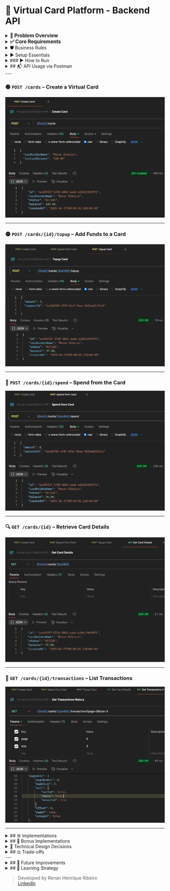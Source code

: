 # 🎫 Virtual Card Platform - Backend API

<details>
  <summary><strong><span style="font-size: 1.1em;">
    💼 Problem Overview
  </span></strong></summary>

  <br>

  You are tasked with building the backend API for a **Virtual Card Platform**. Users should be able to:
  
  - Create virtual cards
  - Add funds (top-up)
  - Spend funds from the cards
  
  The system must guarantee **data consistency**, **prevent overspending**, and remain **robust under concurrent usage**.
  
  ---

</details>

<details>
  <summary><strong><span style="font-size: 1.1em;">
    ✅ Core Requirements
  </span></strong></summary>

  ##### 🏛️ Entity

  - 💳 Card 

    The Card entity represents a virtual card created by a user within the platform. It holds key information required for performing financial transactions, such as the available balance and operational status.
    
    - `id: UUID`
    - `cardholderName: String`
    - `balance: BigDecimal`
    - `createdAt: Timestamp`
  
  - 💸 Transaction

    The Transaction entity represents a financial operation executed on a virtual card. It stores information about the transaction type, amount, and the moment it occurred. Every transaction is linked to a specific card.
    
    - `id: UUID`
    - `cardId: UUID` (foreign key)
    - `type: ENUM { SPEND, TOPUP }`
    - `amount: BigDecimal`
    - `createdAt: Timestamp`

  ##### 🔌 API Endpoints
  
  - `POST /cards`
  
    - Creates a new virtual card.
    
    ```json
    {
      "cardholderName": "Alice",
      "initialBalance": 100.00
    }
    ```
  
  - `POST /cards/{id}/spend`
   
    - Returns `400 Bad Request` if balance is insufficient.
    - Must prevent double-spending via race condition handling.
    
    ```json
    {
      "amount": 30.00
    }
    ```
  
  - `POST /cards/{id}/topup`
  
    - Adds funds to an existing card.
    
    ```json
    {
      "amount": 50.00
    }
    ```
  
  - `GET /cards/{id}`
  
    - Retrieves card details including current balance.
    
    #### `GET /cards/{id}/transactions`
    
    - Returns the full transaction history for a card.
    
  ---

</details>

<details>
  <summary>
    🛡 Business Rules
  </summary>

  - A card's balance **can never go below zero**
  - Transactions must ensure **atomicity and consistency** (e.g., no double spend)
  - Spending from **non-existent or deleted cards** is forbidden
  - Transactions are blocked if the card is `BLOCKED`
  - Cards must exist; otherwise, return `404 Not Found`
  - A card can have a **maximum of 5 SPEND transactions per minute**
  - Duplicate transactions are avoided by checking amount and timestamp within a configurable time window
  
  ---

</details>

<details>
  <summary>
    ▶️ Setup Essentials
  </summary>

    - **Java 17+** – Required language version
    - **Maven 3.8+** – Dependency management and build tool
    - **Default port: 8080**

---

</details>


<details>
  <summary>### ▶️ How to Run</summary>

```bash
mvn spring-boot:run
```

> 📌 That's it! No additional configuration is needed. All dependencies are resolved via Maven.
> 🚀 The application runs with:
> - In-memory H2 database initialized via Flyway
> - In-memory cache for improved performance and reduced database load

---

</details>

<details>
  <summary>## 📬 API Usage via Postman</summary>

This project includes a complete [Postman collection](https://github.com/rhribeiro25/virtual-card-platform/blob/main/src/main/resources/static/docs/virtual-card-platform.postman_collection.json) to help test and explore the API.

To use it:

1. Import the collection into Postman  
2. Run the application using:

   ```bash
   mvn spring-boot:run
   ```

3. Execute the requests in the recommended order:
</details>
---

### 🟢 `POST /cards` – Create a Virtual Card

![Create Card Screenshot](src/main/resources/static/docs/images/create-card.png)

---

### 🟡 `POST /cards/{id}/topup` – Add Funds to a Card

![Top-Up Screenshot](src/main/resources/static/docs/images/topup-card.png)

---

### 🔴 `POST /cards/{id}/spend` – Spend from the Card

![Spend Screenshot](src/main/resources/static/docs/images/spend-card.png)

---

### 🔍 `GET /cards/{id}` – Retrieve Card Details

![Get Card Screenshot](src/main/resources/static/docs/images/get-card-details.png)

---

### 📜 `GET /cards/{id}/transactions` – List Transactions

![Transaction History Screenshot](src/main/resources/static/docs/images/get-transactions-page.png)

---

</details> 

<details>
  <summary>## ⚙ Implementations</summary>

- In-memory **H2 database** with versioning via **Flyway**

- **Spring Data JPA**

- In-memory **cache** using `@Cacheable` and `@CacheEvict`

- 100% **test coverage** (unit and integration) with **JUnit + Mockito**

- **Jacoco** test coverage report published via GitHub Pages:

  👉 [Test Coverage Report](https://rhribeiro25.github.io/virtual-card-platform)

- **Swagger UI** available for REST API exploration:

  👉 [Swagger Interface (localhost)](http://localhost:8080/swagger-ui.html)

- **Postman Collection** for manual testing:

  👉 [Access the file](https://github.com/rhribeiro25/virtual-card-platform/blob/main/src/main/resources/static/docs/virtual-card-platform.postman_collection.json)

- H2 database accessible during execution:

  👉 [H2 Console](http://localhost:8080/h2-console)
> JDBC URL: `jdbc:h2:mem:virtual_card_platform`\
> User: `sa` | Password: `123456`

- Transaction safety using `@Transactional` and **optimistic locking** via `@Version`

- Proper layering: `Controller → Service (UseCase) → Repository`

- Use of **DTOs**, **MapStruct-like mappers**, and REST best practices (HTTP 200, 201, 400, 404, 409, 500)

- Design patterns:

  - **Template Method** for transaction execution
  - **Facade** via `CardUsecase` to encapsulate logic
  - **Builder** for creating immutable entities

---

</details>

<details>
  <summary>## 🌟 Bonus Implementations</summary>

- Pagination support in transaction history
- Card status (`ACTIVE`, `BLOCKED`) with enforcement
- Version field (`@Version`) to enable optimistic concurrency
- Rate limiting: max 5 `SPEND` transactions/minute/card
- Swagger API documentation
- Caching to avoid repeated queries
- CI pipeline with **GitHub Actions** (build, test, Jacoco publish)
- **Flyway** DB versioning for environment consistency
- Request ID Validation – I added validation using requestId in transactions to make sure the same transaction isn't processed more than once, even in case of network issues or retries.
- Cache First Strategy – Now the system checks the cache first, and only goes to the database if the data isn’t there. That helps improve performance and reduce unnecessary DB hits.
- Global Exception Handler Improvements – I standardized internal error messages and improved how I handle exceptions, organizing everything through BusinessException to keep things clean and centralized.
- Transactional Rollback – I applied @Transactional(rollbackFor = BusinessException.class) to ensure that if anything goes wrong in a business rule, all operations inside the process are rolled back, even those inside a Template Method flow.
- Custom Validation per Transaction Type – I made validations customizable using a supports() method, so each one is only applied to the right type of transaction. It makes the system more flexible and easier to maintain.

---

</details>

<details>
  <summary>🧠 Technical Design Decisions</summary>

### `Transaction` linked directly to `Card` entity:

Using a rich domain model with full `Card` object instead of just `cardId` enables:

- Referential integrity and cascaded validations
- Easy access to card status and metadata
- Easier extension for rules based on card state

> This design improves expressiveness and consistency without violating business constraints.

---

</details>

<details>
  <summary>## ⚖ Trade-offs</summary>

- Security (e.g., JWT) not implemented to focus on core logic
- H2 in-memory DB used for speed and ease of local testing
</details>
---

<details>
  <summary>## 🚀 Future Improvements</summary>

- JWT authentication via Spring Security
- Redis cache for horizontal scalability
- PostgreSQL + Docker Compose setup
- Kafka for event-driven architecture
- API Gateway and circuit breakers
- Cloud deployment with monitoring and alerting
- Observability with structured logs and tracing support (ELK, OpenTelemetry, Grafana-ready)

---

</details>

<details>
  <summary>## 📙 Learning Strategy</summary>

- Practical development with hands-on debugging
- Official documentation as a primary reference
- Courses and online resources for frameworks and architecture

---

</details>

> Developed by Renan Henrique Ribeiro\
> [LinkedIn](https://www.linkedin.com/in/rhribeiro25)

